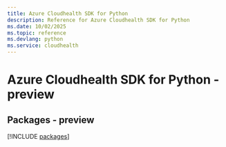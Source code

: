 ```yaml
---
title: Azure Cloudhealth SDK for Python
description: Reference for Azure Cloudhealth SDK for Python
ms.date: 10/02/2025
ms.topic: reference
ms.devlang: python
ms.service: cloudhealth
---
```

# Azure Cloudhealth SDK for Python - preview
## Packages - preview
[!INCLUDE [packages](cloudhealth-index.md)]